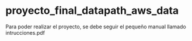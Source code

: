 # proyecto_final_datapath_aws_data

Para poder realizar el proyecto, se debe seguir el pequeño manual llamado intrucciones.pdf